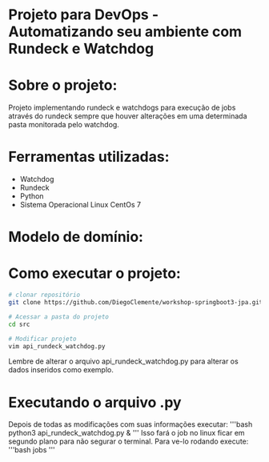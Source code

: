 # Projeto para DevOps - Automatizando seu ambiente com Rundeck e Watchdog



# Sobre o projeto:

Projeto implementando rundeck e watchdogs para execução de jobs através do rundeck sempre que houver alterações em uma determinada pasta monitorada pelo watchdog. 



# Ferramentas utilizadas:

  - Watchdog
  - Rundeck
  - Python
  - Sistema Operacional Linux CentOs 7
 


# Modelo de domínio:



# Como executar o projeto:

```bash
# clonar repositório
git clone https://github.com/DiegoClemente/workshop-springboot3-jpa.git

# Acessar a pasta do projeto
cd src

# Modificar projeto
vim api_rundeck_watchdog.py
```

Lembre de alterar o arquivo api_rundeck_watchdog.py para alterar os dados inseridos como exemplo. 


# Executando o arquivo .py

Depois de todas as modificações com suas informações executar: '''bash python3 api_rundeck_watchdog.py & ''' 
Isso fará o job no linux ficar em segundo plano para não segurar o terminal. Para ve-lo rodando execute:
'''bash
jobs
'''

